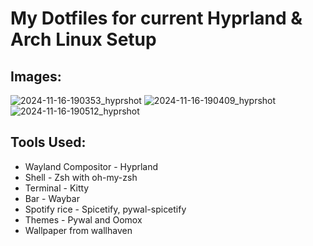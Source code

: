 # My Dotfiles for current Hyprland & Arch Linux Setup

## Images:
![2024-11-16-190353_hyprshot](https://github.com/user-attachments/assets/eaf9336a-d4be-4ccb-b58c-4d1a00ca8b5f)
![2024-11-16-190409_hyprshot](https://github.com/user-attachments/assets/a4b70340-82e9-4f02-90b0-d0797cd9efad)
![2024-11-16-190512_hyprshot](https://github.com/user-attachments/assets/70ecca44-6ec3-4432-86c7-99ca4b02e477)

## Tools Used:
- Wayland Compositor - Hyprland 
- Shell - Zsh with oh-my-zsh
- Terminal - Kitty
- Bar - Waybar
- Spotify rice - Spicetify, pywal-spicetify
- Themes - Pywal and Oomox
- Wallpaper from wallhaven
